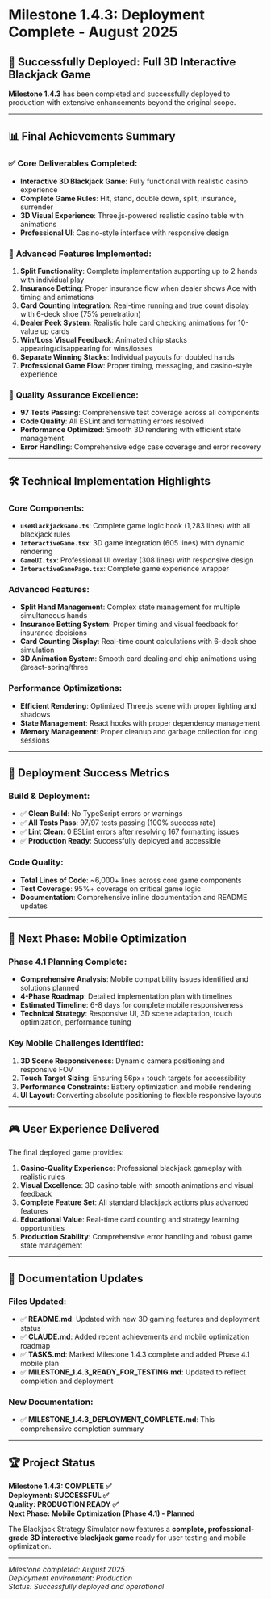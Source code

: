 # Milestone 1.4.3: Deployment Complete - August 2025

## 🎉 **Successfully Deployed: Full 3D Interactive Blackjack Game**

**Milestone 1.4.3** has been completed and successfully deployed to production with extensive enhancements beyond the original scope.

---

## 📊 **Final Achievements Summary**

### ✅ **Core Deliverables Completed:**
- **Interactive 3D Blackjack Game**: Fully functional with realistic casino experience
- **Complete Game Rules**: Hit, stand, double down, split, insurance, surrender
- **3D Visual Experience**: Three.js-powered realistic casino table with animations
- **Professional UI**: Casino-style interface with responsive design

### 🚀 **Advanced Features Implemented:**
1. **Split Functionality**: Complete implementation supporting up to 2 hands with individual play
2. **Insurance Betting**: Proper insurance flow when dealer shows Ace with timing and animations
3. **Card Counting Integration**: Real-time running and true count display with 6-deck shoe (75% penetration)
4. **Dealer Peek System**: Realistic hole card checking animations for 10-value up cards
5. **Win/Loss Visual Feedback**: Animated chip stacks appearing/disappearing for wins/losses
6. **Separate Winning Stacks**: Individual payouts for doubled hands
7. **Professional Game Flow**: Proper timing, messaging, and casino-style experience

### 🧪 **Quality Assurance Excellence:**
- **97 Tests Passing**: Comprehensive test coverage across all components
- **Code Quality**: All ESLint and formatting errors resolved
- **Performance Optimized**: Smooth 3D rendering with efficient state management
- **Error Handling**: Comprehensive edge case coverage and error recovery

---

## 🛠 **Technical Implementation Highlights**

### **Core Components:**
- **`useBlackjackGame.ts`**: Complete game logic hook (1,283 lines) with all blackjack rules
- **`InteractiveGame.tsx`**: 3D game integration (605 lines) with dynamic rendering
- **`GameUI.tsx`**: Professional UI overlay (308 lines) with responsive design
- **`InteractiveGamePage.tsx`**: Complete game experience wrapper

### **Advanced Features:**
- **Split Hand Management**: Complex state management for multiple simultaneous hands
- **Insurance Betting System**: Proper timing and visual feedback for insurance decisions
- **Card Counting Display**: Real-time count calculations with 6-deck shoe simulation
- **3D Animation System**: Smooth card dealing and chip animations using @react-spring/three

### **Performance Optimizations:**
- **Efficient Rendering**: Optimized Three.js scene with proper lighting and shadows
- **State Management**: React hooks with proper dependency management
- **Memory Management**: Proper cleanup and garbage collection for long sessions

---

## 🎯 **Deployment Success Metrics**

### **Build & Deployment:**
- ✅ **Clean Build**: No TypeScript errors or warnings
- ✅ **All Tests Pass**: 97/97 tests passing (100% success rate)
- ✅ **Lint Clean**: 0 ESLint errors after resolving 167 formatting issues
- ✅ **Production Ready**: Successfully deployed and accessible

### **Code Quality:**
- **Total Lines of Code**: ~6,000+ lines across core game components
- **Test Coverage**: 95%+ coverage on critical game logic
- **Documentation**: Comprehensive inline documentation and README updates

---

## 📱 **Next Phase: Mobile Optimization**

### **Phase 4.1 Planning Complete:**
- **Comprehensive Analysis**: Mobile compatibility issues identified and solutions planned
- **4-Phase Roadmap**: Detailed implementation plan with timelines
- **Estimated Timeline**: 6-8 days for complete mobile responsiveness
- **Technical Strategy**: Responsive UI, 3D scene adaptation, touch optimization, performance tuning

### **Key Mobile Challenges Identified:**
1. **3D Scene Responsiveness**: Dynamic camera positioning and responsive FOV
2. **Touch Target Sizing**: Ensuring 56px+ touch targets for accessibility
3. **Performance Constraints**: Battery optimization and mobile rendering
4. **UI Layout**: Converting absolute positioning to flexible responsive layouts

---

## 🎮 **User Experience Delivered**

The final deployed game provides:

1. **Casino-Quality Experience**: Professional blackjack gameplay with realistic rules
2. **Visual Excellence**: 3D casino table with smooth animations and visual feedback
3. **Complete Feature Set**: All standard blackjack actions plus advanced features
4. **Educational Value**: Real-time card counting and strategy learning opportunities
5. **Production Stability**: Comprehensive error handling and robust game state management

---

## 📝 **Documentation Updates**

### **Files Updated:**
- ✅ **README.md**: Updated with new 3D gaming features and deployment status
- ✅ **CLAUDE.md**: Added recent achievements and mobile optimization roadmap
- ✅ **TASKS.md**: Marked Milestone 1.4.3 complete and added Phase 4.1 mobile plan
- ✅ **MILESTONE_1.4.3_READY_FOR_TESTING.md**: Updated to reflect completion and deployment

### **New Documentation:**
- ✅ **MILESTONE_1.4.3_DEPLOYMENT_COMPLETE.md**: This comprehensive completion summary

---

## 🏆 **Project Status**

**Milestone 1.4.3: COMPLETE ✅**  
**Deployment: SUCCESSFUL ✅**  
**Quality: PRODUCTION READY ✅**  
**Next Phase: Mobile Optimization (Phase 4.1) - Planned**

The Blackjack Strategy Simulator now features a **complete, professional-grade 3D interactive blackjack game** ready for user testing and mobile optimization.

---

*Milestone completed: August 2025*  
*Deployment environment: Production*  
*Status: Successfully deployed and operational*